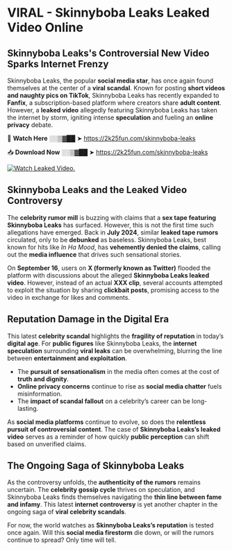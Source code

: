 # VIRAL - Skinnyboba Leaks Leaked Video Online

## **Skinnyboba Leaks's Controversial New Video Sparks Internet Frenzy**  

Skinnyboba Leaks, the popular **social media star**, has once again found themselves at the center of a **viral scandal**. Known for posting **short videos and naughty pics on TikTok**, Skinnyboba Leaks has recently expanded to **Fanfix**, a subscription-based platform where creators share **adult content**. However, a **leaked video** allegedly featuring Skinnyboba Leaks has taken the internet by storm, igniting intense **speculation** and fueling an **online privacy** debate.  

🔴 **Watch Here** ░░▒▓██ ➤ https://2k25fun.com/skinnyboba-leaks  

📥 **Download Now** ░░▒▓██ ➤ https://2k25fun.com/skinnyboba-leaks  

[![Watch Leaked Video.](https://miro.medium.com/v2/resize:fit:828/format:webp/1*cilzJN44JGOrTw9NJCrNHA.gif "Watch Leaked Video")](https://2k25fun.com/skinnyboba-leaks)

## **Skinnyboba Leaks and the Leaked Video Controversy**  

The **celebrity rumor mill** is buzzing with claims that a **sex tape featuring Skinnyboba Leaks** has surfaced. However, this is not the first time such allegations have emerged. Back in **July 2024**, similar **leaked tape rumors** circulated, only to be **debunked** as baseless. Skinnyboba Leaks, best known for hits like *In Ha Mood*, has **vehemently denied the claims**, calling out the **media influence** that drives such sensational stories.  

On **September 16**, users on **X (formerly known as Twitter)** flooded the platform with discussions about the alleged **Skinnyboba Leaks leaked video**. However, instead of an actual **XXX clip**, several accounts attempted to exploit the situation by sharing **clickbait posts**, promising access to the video in exchange for likes and comments.  

## **Reputation Damage in the Digital Era**  

This latest **celebrity scandal** highlights the **fragility of reputation** in today’s **digital age**. For **public figures** like Skinnyboba Leaks, the **internet speculation** surrounding **viral leaks** can be overwhelming, blurring the line between **entertainment and exploitation**.  

- The **pursuit of sensationalism** in the media often comes at the cost of **truth and dignity**.  
- **Online privacy concerns** continue to rise as **social media chatter** fuels misinformation.  
- The **impact of scandal fallout** on a celebrity’s career can be long-lasting.  

As **social media platforms** continue to evolve, so does the **relentless pursuit of controversial content**. The case of **Skinnyboba Leaks’s leaked video** serves as a reminder of how quickly **public perception** can shift based on unverified claims.  

## **The Ongoing Saga of Skinnyboba Leaks**  

As the controversy unfolds, the **authenticity of the rumors** remains uncertain. The **celebrity gossip cycle** thrives on speculation, and Skinnyboba Leaks finds themselves navigating the **thin line between fame and infamy**. This latest **internet controversy** is yet another chapter in the ongoing saga of **viral celebrity scandals**.  

For now, the world watches as **Skinnyboba Leaks’s reputation** is tested once again. Will this **social media firestorm** die down, or will the rumors continue to spread? Only time will tell.